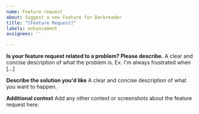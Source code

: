 ```yaml
---
name: Feature request
about: Suggest a new Feature for Darkreader
title: "[Feature Request]"
labels: enhancement
assignees: ''

---
```


<!-- ⚠⚠ Do not delete this issue template! ⚠⚠ -->
<!-- Issues that do not use the issue template/don't fill out the basic info are likely to be ignored and closed. -->

<!--
Thank you for taking the time to suggest a feature request.
Please make sure there is no existing issue about this kind of feature.
-->

**Is your feature request related to a problem? Please describe.**
A clear and concise description of what the problem is. Ex. I'm always frustrated when [...]

**Describe the solution you'd like**
A clear and concise description of what you want to happen.

**Additional context**
Add any other context or screenshots about the feature request here.
